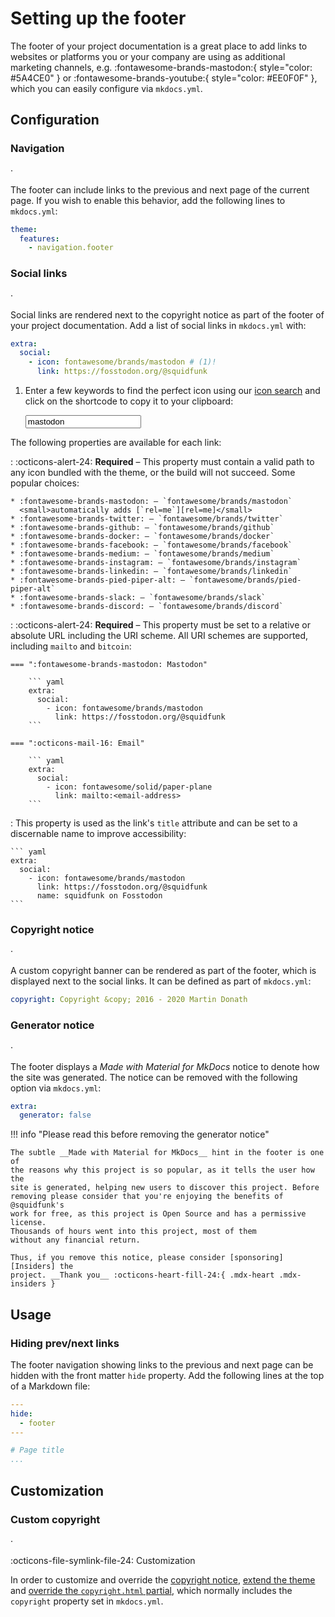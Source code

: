 # Setting up the footer

The footer of your project documentation is a great place to add links to
websites or platforms you or your company are using as additional marketing
channels, e.g. :fontawesome-brands-mastodon:{ style="color: #5A4CE0" } or
:fontawesome-brands-youtube:{ style="color: #EE0F0F" }, which you can easily
configure via `mkdocs.yml`.

## Configuration

### Navigation

<!-- md:version 9.0.0 --> ·
<!-- md:flag feature -->

The footer can include links to the previous and next page of the current page.
If you wish to enable this behavior, add the following lines to `mkdocs.yml`:

``` yaml
theme:
  features:
    - navigation.footer
```

### Social links

<!-- md:version 1.0.0 --> ·
<!-- md:default _none_ -->

Social links are rendered next to the copyright notice as part of the
footer of your project documentation. Add a list of social links in `mkdocs.yml`
with:

``` yaml
extra:
  social:
    - icon: fontawesome/brands/mastodon # (1)!
      link: https://fosstodon.org/@squidfunk
```

1.  Enter a few keywords to find the perfect icon using our [icon search] and
    click on the shortcode to copy it to your clipboard:

    <div class="mdx-iconsearch" data-mdx-component="iconsearch">
      <input class="md-input md-input--stretch mdx-iconsearch__input" placeholder="Search icon" data-mdx-component="iconsearch-query" value="mastodon" />
      <div class="mdx-iconsearch-result" data-mdx-component="iconsearch-result" data-mdx-mode="file">
        <div class="mdx-iconsearch-result__meta"></div>
        <ol class="mdx-iconsearch-result__list"></ol>
      </div>
    </div>

The following properties are available for each link:

<!-- md:option social.icon -->

:   <!-- md:default _none_ --> :octicons-alert-24: __Required__ –
    This property must contain a valid path to any icon bundled with the theme,
    or the build will not succeed. Some popular choices:

    * :fontawesome-brands-mastodon: – `fontawesome/brands/mastodon`
      <small>automatically adds [`rel=me`][rel=me]</small>
    * :fontawesome-brands-twitter: – `fontawesome/brands/twitter`
    * :fontawesome-brands-github: – `fontawesome/brands/github`
    * :fontawesome-brands-docker: – `fontawesome/brands/docker`
    * :fontawesome-brands-facebook: – `fontawesome/brands/facebook`
    * :fontawesome-brands-medium: – `fontawesome/brands/medium`
    * :fontawesome-brands-instagram: – `fontawesome/brands/instagram`
    * :fontawesome-brands-linkedin: – `fontawesome/brands/linkedin`
    * :fontawesome-brands-pied-piper-alt: – `fontawesome/brands/pied-piper-alt`
    * :fontawesome-brands-slack: – `fontawesome/brands/slack`
    * :fontawesome-brands-discord: – `fontawesome/brands/discord`

<!-- md:option social.link -->

:   <!-- md:default _none_ --> :octicons-alert-24: __Required__ –
    This property must be set to a relative or absolute URL including the URI
    scheme. All URI schemes are supported, including `mailto` and `bitcoin`:

    === ":fontawesome-brands-mastodon: Mastodon"

        ``` yaml
        extra:
          social:
            - icon: fontawesome/brands/mastodon
              link: https://fosstodon.org/@squidfunk
        ```

    === ":octicons-mail-16: Email"

        ``` yaml
        extra:
          social:
            - icon: fontawesome/solid/paper-plane
              link: mailto:<email-address>
        ```

<!-- md:option social.name -->

:   <!-- md:default _domain name from_ `link`_, if available_ -->
    This property is used as the link's `title` attribute and can be set to a
    discernable name to improve accessibility:

    ``` yaml
    extra:
      social:
        - icon: fontawesome/brands/mastodon
          link: https://fosstodon.org/@squidfunk
          name: squidfunk on Fosstodon
    ```

  [icon search]: ../reference/icons-emojis.md#search
  [rel=me]: https://docs.joinmastodon.org/user/profile/#verification

### Copyright notice

<!-- md:version 0.1.0 --> ·
<!-- md:default _none_ -->

A custom copyright banner can be rendered as part of the footer, which is
displayed next to the social links. It can be defined as part of `mkdocs.yml`:

``` yaml
copyright: Copyright &copy; 2016 - 2020 Martin Donath
```

### Generator notice

<!-- md:version 7.3.0 --> ·
<!-- md:default `true` -->

The footer displays a _Made with Material for MkDocs_ notice to denote how
the site was generated. The notice can be removed with the following option
via `mkdocs.yml`:

``` yaml
extra:
  generator: false
```

!!! info "Please read this before removing the generator notice"

    The subtle __Made with Material for MkDocs__ hint in the footer is one of
    the reasons why this project is so popular, as it tells the user how the
    site is generated, helping new users to discover this project. Before
    removing please consider that you're enjoying the benefits of @squidfunk's
    work for free, as this project is Open Source and has a permissive license.
    Thousands of hours went into this project, most of them
    without any financial return.

    Thus, if you remove this notice, please consider [sponsoring][Insiders] the
    project. __Thank you__ :octicons-heart-fill-24:{ .mdx-heart .mdx-insiders }

  [Insiders]: ../insiders/index.md

## Usage

### Hiding prev/next links

The footer navigation showing links to the previous and next page can be hidden
with the front matter `hide` property. Add the following lines at the top of a
Markdown file:

``` yaml
---
hide:
  - footer
---

# Page title
...
```

## Customization

### Custom copyright

<!-- md:version 8.0.0 --> ·
:octicons-file-symlink-file-24: Customization

In order to customize and override the [copyright notice], [extend the theme]
and [override the `copyright.html` partial][overriding partials], which normally
includes the `copyright` property set in `mkdocs.yml`.

  [copyright notice]: #copyright-notice
  [generator notice]: #generator-notice
  [extend the theme]: ../customization.md#extending-the-theme
  [overriding partials]: ../customization.md#overriding-partials
